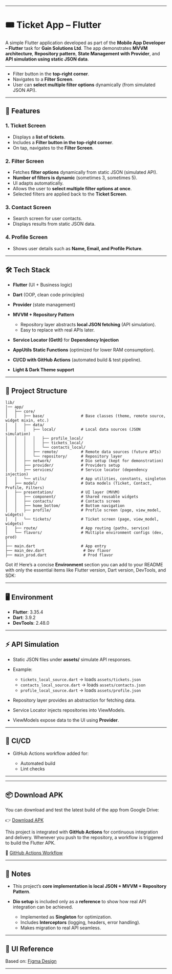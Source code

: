 
---

# 🎟️ Ticket App – Flutter

A simple Flutter application developed as part of the **Mobile App Developer – Flutter** task for **Gain Solutions Ltd**.
The app demonstrates **MVVM architecture**, **Repository pattern**, **State Management with Provider**, and **API simulation using static JSON data**.

---

* Filter button in the **top-right corner**.
* Navigates to a **Filter Screen**.
* User can **select multiple filter options** dynamically (from simulated JSON API).

---

## 🚀 Features

### 1. Ticket Screen

* Displays a **list of tickets**.
* Includes a **Filter button in the top-right corner**.
* On tap, navigates to the **Filter Screen**.

### 2. Filter Screen

* Fetches **filter options** dynamically from static JSON (simulated API).
* **Number of filters is dynamic** (sometimes 3, sometimes 5).
* UI adapts automatically.
* Allows the user to **select multiple filter options at once**.
* Selected filters are applied back to the **Ticket Screen**.

### 3. Contact Screen

* Search screen for user contacts.
* Displays results from static JSON data.

### 4. Profile Screen

* Shows user details such as **Name, Email, and Profile Picture**.

---


## 🛠️ Tech Stack

* **Flutter** (UI + Business logic)
* **Dart** (OOP, clean code principles)
* **Provider** (state management)
* **MVVM + Repository Pattern**

  * Repository layer abstracts **local JSON fetching** (API simulation).
  * Easy to replace with real APIs later.
* **Service Locator (GetIt)** for **Dependency Injection**
* **AppUtils Static Functions** (optimized for lower RAM consumption).
* **CI/CD with GitHub Actions** (automated build & test pipeline).
* **Light & Dark Theme support** 


---

## 📂 Project Structure

```
lib/
│── app/
│   ├── core/
│   │   ├── base/                # Base classes (theme, remote source, widget mixin, etc.)
│   │   ├── data/
│   │   │   ├── local/           # Local data sources (JSON simulation)
│   │   │   │   ├── profile_local/
│   │   │   │   ├── tickets_local/
│   │   │   │   └── contacts_local/
│   │   │   ├── remote/          # Remote data sources (future APIs)
│   │   │   └── repository/      # Repository layer
│   │   ├── network/             # Dio setup (kept for demonstration)
│   │   ├── provider/            # Providers setup
│   │   ├── services/            # Service locator (dependency injection)
│   │   └── utils/               # App utilities, constants, singleton
│   ├── model/                   # Data models (Ticket, Contact, Profile, Filters)
│   ├── presentation/            # UI layer (MVVM)
│   │   ├── component/           # Shared reusable widgets
│   │   ├── contacts/            # Contacts screen
│   │   ├── home_bottom/         # Bottom navigation
│   │   ├── profile/             # Profile screen (page, view_model, widgets)
│   │   └── tickets/             # Ticket screen (page, view_model, widgets)
│   ├── route/                   # App routing (paths, service)
│   └── flavors/                 # Multiple environment configs (dev, prod)
│
├── main.dart                    # App entry
├── main_dev.dart                 # Dev flavor
├── main_prod.dart                # Prod flavor
```
Got it! Here’s a concise **Environment** section you can add to your README with only the essential items like Flutter version, Dart version, DevTools, and SDK:

---

## 🖥️ Environment

* **Flutter**: 3.35.4 
* **Dart**: 3.9.2
* **DevTools**: 2.48.0

---
## ⚡ API Simulation

* Static JSON files under **assets/** simulate API responses.
* Example:

  * `tickets_local_source.dart` → loads `assets/tickets.json`
  * `contacts_local_source.dart` → loads `assets/contacts.json`
  * `profile_local_source.dart` → loads `assets/profile.json`
* Repository layer provides an abstraction for fetching data.
* Service Locator injects repositories into ViewModels.
* ViewModels expose data to the UI using **Provider**.

---

## 🔄 CI/CD

* GitHub Actions workflow added for:

  * Automated build
  * Lint checks

---

---



## 📦 Download APK

You can download and test the latest build of the app from Google Drive:

👉 [Download APK](https://drive.google.com/drive/folders/1pStTD5kMulsDG3Mf_W7ehRiY6A19sJU0?usp=sharing)

This project is integrated with **GitHub Actions** for continuous integration and delivery.
Whenever you push to the repository, a workflow is triggered to build the Flutter APK.

🔗 [GitHub Actions Workflow](https://github.com/niajnm/ticket/actions)


---



## 📌 Notes

* This project’s **core implementation is local JSON + MVVM + Repository Pattern**.
* **Dio setup** is included only as a **reference** to show how real API integration can be achieved.

  * Implemented as **Singleton** for optimization.
  * Includes **Interceptors** (logging, headers, error handling).
  * Makes migration to real API seamless.

---

## 📸 UI Reference

Based on: [Figma Design](https://www.figma.com/design/7fwf4IQMfmxI4ZAvOpndCJ/Design-Task-for-Flutter-Dev?m=auto&t=u434GodirhhEjVk8-1)

---




